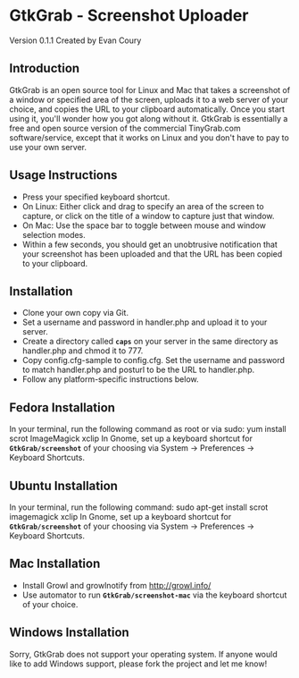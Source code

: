 GtkGrab - Screenshot Uploader
================================
Version 0.1.1 Created by Evan Coury


Introduction
------------
GtkGrab is an open source tool for Linux and Mac that takes a screenshot of a window or specified area of the screen, uploads it to a web server of your choice, and copies the URL to your clipboard automatically. Once you start using it, you'll wonder how you got along without it. GtkGrab is essentially a free and open source version of the commercial TinyGrab.com software/service, except that it works on Linux and you don't have to pay to use your own server.

Usage Instructions
------------------
* Press your specified keyboard shortcut.
* On Linux: Either click and drag to specify an area of the screen to capture, or click on the title of a window to capture just that window.
* On Mac: Use the space bar to toggle between mouse and window selection modes.
* Within a few seconds, you should get an unobtrusive notification that your screenshot has been uploaded and that the URL has been copied to your clipboard.

Installation
------------
* Clone your own copy via Git.
* Set a username and password in handler.php and upload it to your server.
* Create a directory called **`caps`** on your server in the same directory as handler.php and chmod it to 777.
* Copy config.cfg-sample to config.cfg. Set the username and password to match handler.php and posturl to be the URL to handler.php.
* Follow any platform-specific instructions below.

Fedora Installation
-------------------
In your terminal, run the following command as root or via sudo:
    yum install scrot ImageMagick xclip
In Gnome, set up a keyboard shortcut for **`GtkGrab/screenshot`** of your choosing via System -> Preferences -> Keyboard Shortcuts.

Ubuntu Installation
-------------------
In your terminal, run the following command:
    sudo apt-get install scrot imagemagick xclip
In Gnome, set up a keyboard shortcut for **`GtkGrab/screenshot`** of your choosing via System -> Preferences -> Keyboard Shortcuts.

Mac Installation
----------------
* Install Growl and growlnotify from http://growl.info/
* Use automator to run **`GtkGrab/screenshot-mac`** via the keyboard shortcut of your choice.

Windows Installation
--------------------
Sorry, GtkGrab does not support your operating system. If anyone would like to add Windows support, please fork the project and let me know!
